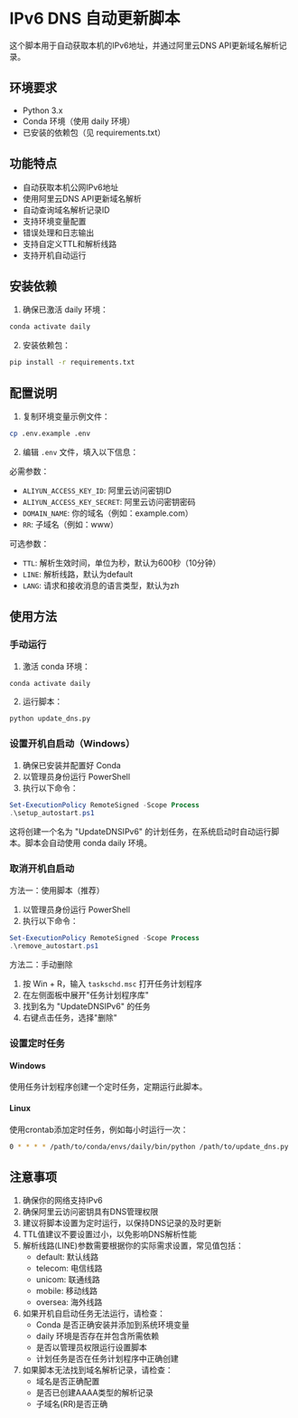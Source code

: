 # IPv6 DNS 自动更新脚本

这个脚本用于自动获取本机的IPv6地址，并通过阿里云DNS API更新域名解析记录。

## 环境要求

- Python 3.x
- Conda 环境（使用 daily 环境）
- 已安装的依赖包（见 requirements.txt）

## 功能特点

- 自动获取本机公网IPv6地址
- 使用阿里云DNS API更新域名解析
- 自动查询域名解析记录ID
- 支持环境变量配置
- 错误处理和日志输出
- 支持自定义TTL和解析线路
- 支持开机自动运行

## 安装依赖

1. 确保已激活 daily 环境：
```bash
conda activate daily
```

2. 安装依赖包：
```bash
pip install -r requirements.txt
```

## 配置说明

1. 复制环境变量示例文件：
```bash
cp .env.example .env
```

2. 编辑 `.env` 文件，填入以下信息：

必需参数：
- `ALIYUN_ACCESS_KEY_ID`: 阿里云访问密钥ID
- `ALIYUN_ACCESS_KEY_SECRET`: 阿里云访问密钥密码
- `DOMAIN_NAME`: 你的域名（例如：example.com）
- `RR`: 子域名（例如：www）

可选参数：
- `TTL`: 解析生效时间，单位为秒，默认为600秒（10分钟）
- `LINE`: 解析线路，默认为default
- `LANG`: 请求和接收消息的语言类型，默认为zh

## 使用方法

### 手动运行
1. 激活 conda 环境：
```bash
conda activate daily
```

2. 运行脚本：
```bash
python update_dns.py
```

### 设置开机自启动（Windows）

1. 确保已安装并配置好 Conda
2. 以管理员身份运行 PowerShell
3. 执行以下命令：
```powershell
Set-ExecutionPolicy RemoteSigned -Scope Process
.\setup_autostart.ps1
```

这将创建一个名为 "UpdateDNSIPv6" 的计划任务，在系统启动时自动运行脚本。脚本会自动使用 conda daily 环境。

### 取消开机自启动

方法一：使用脚本（推荐）
1. 以管理员身份运行 PowerShell
2. 执行以下命令：
```powershell
Set-ExecutionPolicy RemoteSigned -Scope Process
.\remove_autostart.ps1
```

方法二：手动删除
1. 按 Win + R，输入 `taskschd.msc` 打开任务计划程序
2. 在左侧面板中展开"任务计划程序库"
3. 找到名为 "UpdateDNSIPv6" 的任务
4. 右键点击任务，选择"删除"

### 设置定时任务

#### Windows
使用任务计划程序创建一个定时任务，定期运行此脚本。

#### Linux
使用crontab添加定时任务，例如每小时运行一次：
```bash
0 * * * * /path/to/conda/envs/daily/bin/python /path/to/update_dns.py
```

## 注意事项

1. 确保你的网络支持IPv6
2. 确保阿里云访问密钥具有DNS管理权限
3. 建议将脚本设置为定时运行，以保持DNS记录的及时更新
4. TTL值建议不要设置过小，以免影响DNS解析性能
5. 解析线路(LINE)参数需要根据你的实际需求设置，常见值包括：
   - default: 默认线路
   - telecom: 电信线路
   - unicom: 联通线路
   - mobile: 移动线路
   - oversea: 海外线路
6. 如果开机自启动任务无法运行，请检查：
   - Conda 是否正确安装并添加到系统环境变量
   - daily 环境是否存在并包含所需依赖
   - 是否以管理员权限运行设置脚本
   - 计划任务是否在任务计划程序中正确创建
7. 如果脚本无法找到域名解析记录，请检查：
   - 域名是否正确配置
   - 是否已创建AAAA类型的解析记录
   - 子域名(RR)是否正确 